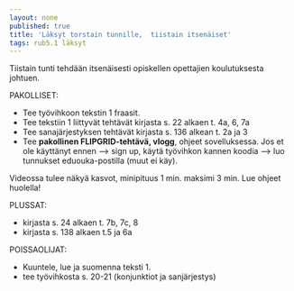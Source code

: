 ```yaml
---
layout: none
published: true
title: 'Läksyt torstain tunnille,  tiistain itsenäiset'
tags: rub5.1 läksyt
---
```

Tiistain tunti tehdään itsenäisesti opiskellen opettajien koulutuksesta johtuen.

PAKOLLISET:

- Tee työvihkoon tekstin 1 fraasit. 
- Tee tekstiin 1 liittyvät tehtävät kirjasta s. 22 alkaen t. 4a, 6, 7a
- Tee sanajärjestyksen tehtävät kirjasta s. 136 alkean t. 2a ja 3
- Tee **pakollinen FLIPGRID-tehtävä, vlogg**, ohjeet sovelluksessa. Jos et ole käyttänyt ennen --> sign up, käytä työvihkon kannen koodia --> luo tunnukset eduouka-postilla (muut ei käy).

Videossa tulee näkyä kasvot, minipituus 1 min. maksimi 3 min. Lue ohjeet huolella!


PLUSSAT:

- kirjasta s. 24 alkaen t. 7b, 7c, 8
- kirjasta s. 138 alkaen t.5 ja 6a

POISSAOLIJAT:

- Kuuntele, lue ja suomenna teksti 1.
- tee työvihkosta s. 20-21 (konjunktiot ja sanjärjestys)

